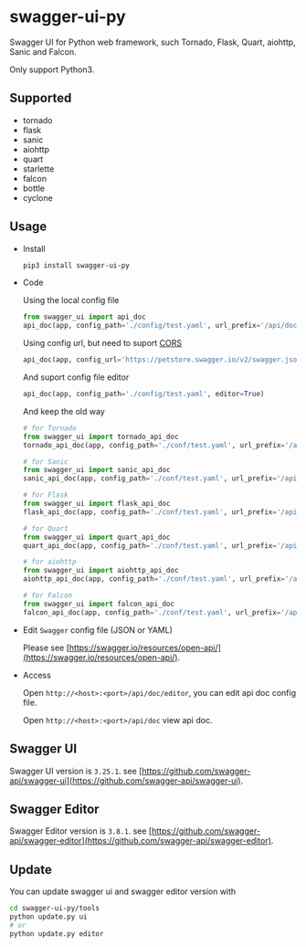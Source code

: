 # swagger-ui-py
Swagger UI for Python web framework, such Tornado, Flask, Quart, aiohttp, Sanic and Falcon.

Only support Python3.

## Supported

- tornado
- flask
- sanic
- aiohttp
- quart
- starlette
- falcon
- bottle
- cyclone

## Usage

- Install

  ```bash
  pip3 install swagger-ui-py
  ```

- Code

  Using the local config file

  ```python
  from swagger_ui import api_doc
  api_doc(app, config_path='./config/test.yaml', url_prefix='/api/doc', title='API doc')
  ```

  Using config url, but need to suport [CORS](https://en.wikipedia.org/wiki/Cross-origin_resource_sharing)

  ```python
  api_doc(app, config_url='https://petstore.swagger.io/v2/swagger.json', url_prefix='/api/doc', title='API doc')
  ```

  And suport config file editor

  ```python
  api_doc(app, config_path='./config/test.yaml', editor=True)
  ```

  And keep the old way

  ```python
  # for Tornado
  from swagger_ui import tornado_api_doc
  tornado_api_doc(app, config_path='./conf/test.yaml', url_prefix='/api/doc', title='API doc')

  # for Sanic
  from swagger_ui import sanic_api_doc
  sanic_api_doc(app, config_path='./conf/test.yaml', url_prefix='/api/doc', title='API doc')

  # for Flask
  from swagger_ui import flask_api_doc
  flask_api_doc(app, config_path='./conf/test.yaml', url_prefix='/api/doc', title='API doc')

  # for Quart
  from swagger_ui import quart_api_doc
  quart_api_doc(app, config_path='./conf/test.yaml', url_prefix='/api/doc', title='API doc')

  # for aiohttp
  from swagger_ui import aiohttp_api_doc
  aiohttp_api_doc(app, config_path='./conf/test.yaml', url_prefix='/api/doc', title='API doc')

  # for Falcon
  from swagger_ui import falcon_api_doc
  falcon_api_doc(app, config_path='./conf/test.yaml', url_prefix='/api/doc', title='API doc')
  ```

- Edit `Swagger` config file (JSON or YAML)

  Please see [https://swagger.io/resources/open-api/](https://swagger.io/resources/open-api/).

- Access

  Open `http://<host>:<port>/api/doc/editor`, you can edit api doc config file.

  Open `http://<host>:<port>/api/doc` view api doc.

## Swagger UI
Swagger UI version is `3.25.1`. see [https://github.com/swagger-api/swagger-ui](https://github.com/swagger-api/swagger-ui).

## Swagger Editor
Swagger Editor version is `3.8.1`. see [https://github.com/swagger-api/swagger-editor](https://github.com/swagger-api/swagger-editor).

## Update
You can update swagger ui and swagger editor version with

```bash
cd swagger-ui-py/tools
python update.py ui
# or
python update.py editor
```
